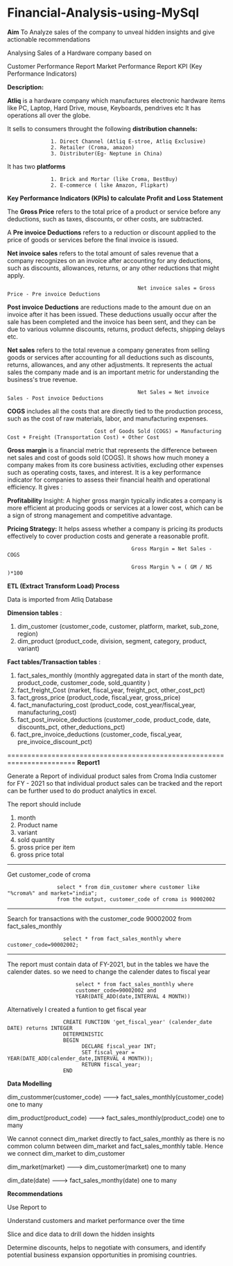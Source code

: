 # Financial-Analysis-using-MySql

**Aim** To Analyze sales of the company to unveal hidden insights and give actionable recommendations

Analysing Sales of a Hardware company based on

Customer Performance Report
Market Performance Report
KPI (Key Performance Indicators)

**Description:**

**Atliq** is a hardware company which manufactures electronic hardware items like PC, Laptop, Hard Drive, mouse, Keyboards, pendrives etc It has operations all over the globe.

It sells to consumers throught the following **distribution channels:**

                  1. Direct Channel (Atliq E-stroe, Atliq Exclusive)
                  2. Retailer (Croma, amazon)
                  3. Distributer(Eg- Neptune in China)

It has two **platforms**

                  1. Brick and Mortar (like Croma, BestBuy)
                  2. E-commerce ( like Amazon, Flipkart)

**Key Performance Indicators (KPIs)  to calculate Profit and Loss Statement**

The **Gross Price** refers to the total price of a product or service before any deductions, such as taxes, discounts, or other costs, are subtracted.

A **Pre invoice Deductions** refers to a reduction or discount applied to the price of goods or services before the final invoice is issued.

**Net invoice sales** refers to the total amount of sales revenue that a company recognizes on an invoice after accounting for any deductions, such as discounts, allowances, returns, or any other reductions that might apply.

                                              Net invoice sales = Gross Price - Pre invoice Deductions

**Post invoice Deductions** are reductions made to the amount due on an invoice after it has been issued. These deductions usually occur after the sale has been completed and the invoice has been sent, and they can be due to various volumne discounts, returns, product defects, shipping delays etc.

**Net sales** refers to the total revenue a company generates from selling goods or services after accounting for all deductions such as discounts, returns, allowances, and any other adjustments. It represents the actual sales the company made and is an important metric for understanding the business's true revenue.

                                              Net Sales = Net invoice Sales - Post invoice Deductions

**COGS** includes all the costs that are directly tied to the production process, such as the cost of raw materials, labor, and manufacturing expenses.
                                              
                                Cost of Goods Sold (COGS) = Manufacturing Cost + Freight (Transportation Cost) + Other Cost    

**Gross margin** is a financial metric that represents the difference between net sales and cost of goods sold (COGS). It shows how much money a company makes from its core business activities, excluding other expenses such as operating costs, taxes, and interest. It is a key performance indicator for companies to assess their financial health and operational efficiency. It gives :

**Profitability** Insight: A higher gross margin typically indicates a company is more efficient at producing goods or services at a lower cost, which can be a sign of strong management and competitive advantage.

**Pricing Strategy:** It helps assess whether a company is pricing its products effectively to cover production costs and generate a reasonable profit.


                                            Gross Margin = Net Sales - COGS

                                            Gross Margin % = ( GM / NS )*100
                                              

**ETL (Extract Transform Load) Process**

Data is imported from Atliq Database

**Dimension tables** : 
1. dim_customer (customer_code, customer, platform, market, sub_zone, region)
2. dim_product (product_code, division, segment, category, product, variant)

**Fact tables/Transaction tables** : 

1. fact_sales_monthly (monthly aggregated data in start of the month date, product_code, customer_code, sold_quantity )
2. fact_freight_Cost (market, fiscal_year, freight_pct, other_cost_pct)
3. fact_gross_price (product_code, fiscal_year, gross_price)
4. fact_manufacturing_cost (product_code, cost_year/fiscal_year, manufacturing_cost)
5. fact_post_invoice_deductions (customer_code, product_code, date, discounts_pct, other_deductions_pct)
6. fact_pre_invoice_deductions (customer_code, fiscal_year, pre_invoice_discount_pct)

=======================================================================
                        **Report1**

Generate a Report of individual product sales from Croma India customer for FY - 2021
so that individual product sales can be tracked and the report can be further used to do product
analytics in excel.

The report should include 
1. month
2. Product name
3. variant
4. sold quantity
5. gross price per item
6. gross price total
                                                
---------------------------------------------
Get customer_code of croma 

                    select * from dim_customer where customer like "%croma%" and market="india";
                    from the output, customer_code of croma is 90002002
----------------------------------------------------------
Search for transactions with the customer_code  90002002 from fact_sales_monthly

                      select * from fact_sales_monthly where customer_code=90002002;
-------------------------------------------------------------------
The report must contain data of FY-2021, but in the tables we have the calender dates.
so we need to change the calender dates to fiscal year

                          select * from fact_sales_monthly where
                          customer_code=90002002 and 
                          YEAR(DATE_ADD(date,INTERVAL 4 MONTH)) 

Alternatively I created a funtion to get fiscal year

                      CREATE FUNCTION 'get_fiscal_year' (calender_date DATE) returns INTEGER
                      DETERMINISTIC
                      BEGIN
                            DECLARE fiscal_year INT;
                            SET fiscal_year = YEAR(DATE_ADD(calender_date,INTERVAL 4 MONTH));
                            RETURN fiscal_year;
                      END









**Data Modelling**

dim_custommer(customer_code) ---> fact_sales_monthly(customer_code) one to many

dim_product(product_code) ---> fact_sales_monthly(product_code) one to many

We cannot connect dim_market directly to fact_sales_monthly as there is no common column between dim_market and fact_sales_monthly table. Hence we connect dim_market to dim_customer

dim_market(market) ---> dim_customer(market) one to many

dim_date(date) ---> fact_sales_monthy(date) one to many



**Recommendations**

Use Report to

Understand customers and market performance over the time

Slice and dice data to drill down the hidden insights

Determine discounts, helps to negotiate with consumers, and identify potential business expansion opportunities in promising countries.
